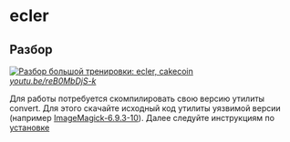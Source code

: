 # ecler

## Разбор

[![Разбор большой тренировки: ecler, cakecoin](https://img.youtube.com/vi/reB0MbDjS-k/mqdefault.jpg)](https://www.youtube.com/watch?v=reB0MbDjS-k)  
*[youtu.be/reB0MbDjS-k](https://www.youtube.com/watch?v=reB0MbDjS-k)*

Для работы потребуется скомпилировать свою версию утилиты convert. Для этого скачайте исходный код утилиты уязвимой версии (например [ImageMagick-6.9.3-10](https://www.imagemagick.org/download/releases/ImageMagick-6.9.3-10.tar.xz)). Далее следуйте инструкциям по [установке](https://imagemagick.org/script/install-source.php)
